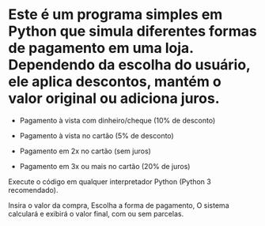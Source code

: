 # Este é um programa simples em Python que simula diferentes formas de pagamento em uma loja. Dependendo da escolha do usuário, ele aplica descontos, mantém o valor original ou adiciona juros.

* Pagamento à vista com dinheiro/cheque (10% de desconto)

* Pagamento à vista no cartão (5% de desconto)

* Pagamento em 2x no cartão (sem juros)

* Pagamento em 3x ou mais no cartão (20% de juros)

Execute o código em qualquer interpretador Python (Python 3 recomendado).

Insira o valor da compra, Escolha a forma de pagamento, O sistema calculará e exibirá o valor final, com ou sem parcelas.
